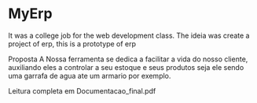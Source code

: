 # MyErp
It was a college job for the web development class. The ideia was create a project of erp, this is a prototype of erp

Proposta
  A Nossa ferramenta se dedica a facilitar a vida do nosso cliente, auxiliando eles
  a controlar a seu estoque e seus produtos seja ele sendo uma garrafa de agua ate um
  armario por exemplo.

Leitura completa em Documentacao_final.pdf
